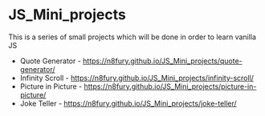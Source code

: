 # JS_Mini_projects
This is a series of small projects which will be done in order to learn vanilla JS

- Quote Generator    - https://n8fury.github.io/JS_Mini_projects/quote-generator/ <br>
- Infinity Scroll    - https://n8fury.github.io/JS_Mini_projects/infinity-scroll/ <br>
- Picture in Picture - https://n8fury.github.io/JS_Mini_projects/picture-in-picture/ <br>
- Joke Teller        - https://n8fury.github.io/JS_Mini_projects/joke-teller/ <br>
